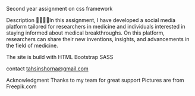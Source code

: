 Second year assignment on css framework


Description
👩‍🔬👨‍🔬In this assignment, I have developed a social media platform tailored for researchers in medicine and individuals interested in staying informed about medical breakthroughs. On this platform, researchers can share their new inventions, insights, and advancements in the field of medicine.

The site is build with
HTML
Bootstrap 
SASS

contact
tahsinshorna@gmail.com

Acknowledgment
Thanks to my team for great support
Pictures are from
Freepik.com


